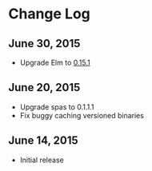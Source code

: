# Change Log

## June 30, 2015

- Upgrade Elm to [0.15.1](http://elm-lang.org/blog/compiler-errors-for-humans)

## June 20, 2015

- Upgrade spas to 0.1.1.1
- Fix buggy caching versioned binaries

## June 14, 2015

- Initial release
